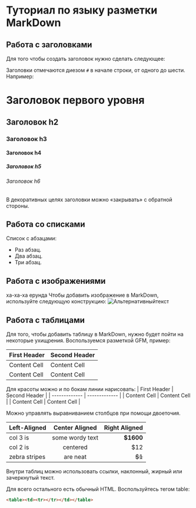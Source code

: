 # Туториал по языку разметки MarkDown

## Работа с заголовками
Для того чтобы создать заголовок нужно сделать следующее:

Заголовки отмечаются диезом `#` в начале строки, от
одного до шести. Например:
# Заголовок первого уровня #
## Заголовок h2
### Заголовок h3
#### Заголовок h4
##### Заголовок h5
###### Заголовок h6
В декоративных целях заголовки можно «закрывать» с
обратной стороны.

## Работа со списками

Список с абзацами:
* Раз абзац. 
* Два абзац. 
* Три абзац. 

## Работа с изображениями

ха-ха-ха ерунда
Чтобы добавить изображение в MarkDown, используйте следующую конструкцию:
![Альтернативныйтекст](https://vjoy.cc/wp-content/uploads/2019/07/1-5.jpg)

## Работа с таблицами

Для того, чтобы добавить таблицу в MarkDown, нужно будет пойти на некоторые ухищрения. Воспользуемся разметкой GFM, пример:

First Header | Second Header
------------- | -------------
Content Cell | Content Cell
Content Cell | Content Cell

Для красоты можно и по бокам линии нарисовать:
| First Header | Second Header |
| ------------- | ------------- |
| Content Cell | Content Cell |
| Content Cell | Content Cell |


Можно управлять выравниванием столбцов при помощи двоеточия.

| Left-Aligned | Center Aligned | Right Aligned |
|:------------- |:---------------:| -------------:|
| col 3 is | some wordy text | **$1600** |
| col 2 is | centered | $12 |
| zebra stripes | are neat | ~~$1~~ |


Внутри таблиц можно использовать ссылки, наклонный,
жирный или зачеркнутый текст.


Для всего остального есть обычный HTML. Воспользуйтесь тегом table:
```HTML
<table><td><tr></tr></td></table>
```

